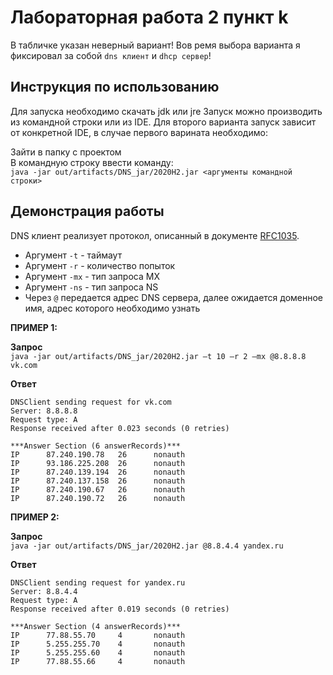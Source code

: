 # Лабораторная работа 2 пункт k
В табличке указан неверный вариант! 
Вов ремя выбора варианта я фиксировал за собой `dns клиент` и `dhcp сервер`!

## Инструкция по использованию 
Для запуска необходимо скачать jdk или jre Запуск можно производить из командной строки или из IDE. Для второго варианта запуск зависит от конкретной IDE, в случае первого варината необходимо:

Зайти в папку с проектом  
В командную строку ввести команду:  
`java -jar out/artifacts/DNS_jar/2020H2.jar <аргументы командной строки>`

## Демонстрация работы
DNS клиент реализует протокол, описанный в документе [RFC1035](https://tools.ietf.org/html/rfc1035).

* Аргумент `-t` - таймаут  
* Аргумент `-r` - количество попыток  
* Аргумент `-mx` - тип запроса MX  
* Аргумент `-ns` - тип запроса NS  
* Через `@` передается адрес DNS сервера, далее ожидается доменное имя, адрес которого необходимо узнать

__ПРИМЕР 1:__  

**Запрос**   
`java -jar out/artifacts/DNS_jar/2020H2.jar –t 10 –r 2 –mx @8.8.8.8 vk.com`

**Ответ**  
```shell script
DNSClient sending request for vk.com
Server: 8.8.8.8
Request type: A
Response received after 0.023 seconds (0 retries)

***Answer Section (6 answerRecords)***
IP      87.240.190.78   26      nonauth
IP      93.186.225.208  26      nonauth
IP      87.240.139.194  26      nonauth
IP      87.240.137.158  26      nonauth
IP      87.240.190.67   26      nonauth
IP      87.240.190.72   26      nonauth
```

__ПРИМЕР 2:__  

**Запрос**   
`java -jar out/artifacts/DNS_jar/2020H2.jar @8.8.4.4 yandex.ru`

**Ответ**  
```shell script
DNSClient sending request for yandex.ru
Server: 8.8.4.4
Request type: A
Response received after 0.019 seconds (0 retries)

***Answer Section (4 answerRecords)***
IP      77.88.55.70     4       nonauth
IP      5.255.255.70    4       nonauth
IP      5.255.255.60    4       nonauth
IP      77.88.55.66     4       nonauth
```